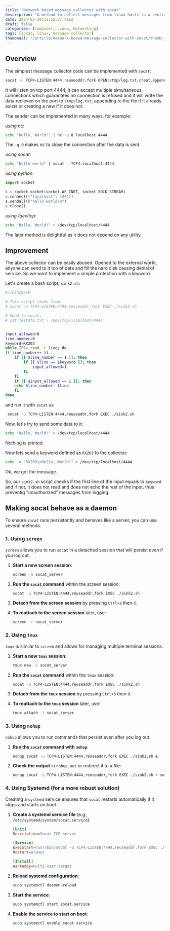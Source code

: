 ```yaml
---
title: "Network based message collector with socat"
description: "A method to collect messages from linux hosts to a centralized server with built-in utilities is described. Differently colored hats can find it useful."
date: 2024-05-30T11:52:37.716Z
draft: false
categories: [Computer, Linux, Networking]
tags: [socat, linux, message collector]
thumbnail: "/article/network-based-message-collector-with-socat/thumb.jpg"
---
```


## Overview

The simplest message collector code can be implemented with `socat`:

```bash
socat -u TCP4-LISTEN:4444,reuseaddr,fork OPEN:/tmp/log.txt,creat,append
```

It will listen on tcp port 4444, it can accept multiple simultaneous connections which guarantees no connection is refused and it will write the data recieved on the port to `/tmp/log.txt`, appending to the file if it already exists or creating a new if it does not.

The sender can be implemented in many ways, for example:

*using nc*:

```bash
echo "Hello, World!" | nc -q 0 localhost 4444
```

The `-q 0` makes nc to close the connection after the data is sent.

*using socat*:

```bash
echo "hello world" | socat - TCP4:localhost:4444
```

*using python*:

```python
import socket

s = socket.socket(socket.AF_INET, socket.SOCK_STREAM)
s.connect(("localhost", 4444))
s.sendall(b"hello world\n")
s.close()
```

*using /dev/tcp*:

```bash
echo "Hello, World!" > /dev/tcp/localhost/4444
```

The later method is delightful as it does not depend on any utility. 

## Improvement

The above collector can be easily abused. Opened to the external world, anyone can send to it ton of data and fill the hard disk causing denial of service. So we want to implement a simple protection with a keyword.

Let's create a bash script, `sink2.sh`:

```bash
#!/bin/bash

# This script reads from:
# socat -u TCP4-LISTEN:4444,reuseaddr,fork EXEC ./sink2.sh

# Send to socat:
# cat testnfo.txt > /dev/tcp/localhost/4444


input_allowed=0
line_number=0
keyword=RX203
while IFS= read -r line; do 
(( line_number++ ))
	if [[ $line_number == 1 ]]; then
		if [[ $line == $keyword ]]; then
			input_allowed=1
		fi
	fi
	if [[ $input_allowed == 1 ]]; then
  	echo $line_number: $line
	fi
done
```

and run it with `socat` as 

```bash
 socat -u TCP4-LISTEN:4444,reuseaddr,fork EXEC ./sink2.sh
```

Now, let's try to send some data to it:

```bash
echo "Hello, World!" > /dev/tcp/localhost/4444
```

Nothing is printed.

Now lets send a keyword defined as `RX203` to the collector:

```bash
echo -n "RX203\nHello, World!" > /dev/tcp/localhost/4444
```

Ok, we got the message.

So, our `sink2.sh` script checks if the first line of the input equals to `keyword` and if not, it does not read and does not echo the rest of the input, thus preventig "unauthorized" messages from logging.

## Making socat behave as a daemon

To ensure `socat` runs persistently and behaves like a server, you can use several methods.

### 1. Using `screen`

`screen` allows you to run `socat` in a detached session that will persist even if you log out.


1. **Start a new screen session**:

   ```sh
   screen -S socat_server
   ```

2. **Run the `socat` command** within the screen session:

   ```sh
   socat -u TCP4-LISTEN:4444,reuseaddr,fork EXEC ./sink2.sh
   ```

3. **Detach from the screen session** by pressing `Ctrl+a` then `d`.

4. **To reattach to the screen session** later, use:

   ```sh
   screen -r socat_server
   ```

### 2. Using `tmux`

`tmux` is similar to `screen` and allows for managing multiple terminal sessions.

1. **Start a new `tmux` session**:

   ```sh
   tmux new -s socat_server
   ```

2. **Run the `socat` command** within the `tmux` session:

   ```sh
   socat -u TCP4-LISTEN:4444,reuseaddr,fork EXEC ./sink2.sh
   ```

3. **Detach from the `tmux` session** by pressing `Ctrl+b` then `d`.

4. **To reattach to the `tmux` session** later, use:

   ```sh
   tmux attach -t socat_server
   ```

### 3. Using `nohup`

`nohup` allows you to run commands that persist even after you log out.


1. **Run the `socat` command with `nohup`**:

   ```sh
   nohup socat -u TCP4-LISTEN:4444,reuseaddr,fork EXEC ./sink2.sh &
   ```

2. **Check the output** in `nohup.out` or redirect it to a file:

   ```sh
   nohup socat -u TCP4-LISTEN:4444,reuseaddr,fork EXEC ./sink2.sh > socat.log 2>&1 &
   ```

### 4. Using Systemd (for a more robust solution)

Creating a `systemd` service ensures that `socat` restarts automatically if it stops and starts on boot.

1. **Create a systemd service file** (e.g., `/etc/systemd/system/socat.service`):

   ```ini
   [Unit]
   Description=Socat TCP server

   [Service]
   ExecStart=/usr/bin/socat -u TCP4-LISTEN:4444,reuseaddr,fork EXEC ./sink2.sh
   Restart=always

   [Install]
   WantedBy=multi-user.target
   ```

2. **Reload systemd configuration**:

   ```sh
   sudo systemctl daemon-reload
   ```

3. **Start the service**:

   ```sh
   sudo systemctl start socat.service
   ```

4. **Enable the service to start on boot**:

   ```sh
   sudo systemctl enable socat.service
   ```
